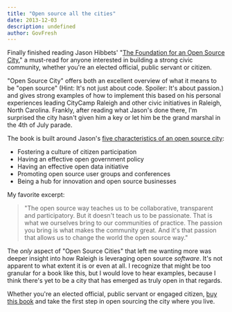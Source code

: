 ```yaml
---
title: "Open source all the cities"
date: 2013-12-03
description: undefined
author: GovFresh
---
```




Finally finished reading Jason Hibbets' "<a href="http://theopensourcecity.com/">The Foundation for an Open Source City</a>," a must-read for anyone interested in building a strong civic community, whether you're an elected official, public servant or citizen.

"Open Source City" offers both an excellent overview of what it means to be "open source" (Hint: It's not just about code. Spoiler: It's about passion.) and gives strong examples of how to implement this based on his personal experiences leading CityCamp Raleigh and other civic initiatives in Raleigh, North Carolina. Frankly, after reading what Jason's done there, I'm surprised the city hasn't given him a key or let him be the grand marshal in the 4th of July parade.

The book is built around Jason's <a href="http://opensource.com/government/13/6/five-elements-open-source-city">five characteristics of an open source city</a>:

<ul>
	<li>Fostering a culture of citizen participation</li>
	<li>Having an effective open government policy</li>
	<li>Having an effective open data initiative</li>
	<li>Promoting open source user groups and conferences</li>
	<li>Being a hub for innovation and open source businesses</li>
</ul>

My favorite excerpt:

<blockquote>"The open source way teaches us to be collaborative, transparent and participatory. But it doesn't teach us to be passionate. That is what we ourselves bring to our communities of practice. The passion you bring is what makes the community great. And it's that passion that allows us to change the world the open source way."</blockquote>

The <em>only</em> aspect of "Open Source Cities" that left me wanting more was deeper insight into how Raleigh is leveraging open source <em>software</em>. It's not apparent to what extent it is or even at all. I recognize that might be too granular for a book like this, but I would love to hear examples, because I think there's yet to be a city that has emerged as truly open in that regards.

Whether you're an elected official, public servant or engaged citizen, <a href="http://theopensourcecity.com/">buy this book</a> and take the first step in open sourcing the city where you live.
